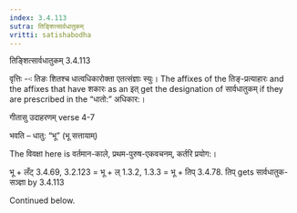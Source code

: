 ```yaml
---
index: 3.4.113
sutra: तिङ्शित्सार्वधातुकम्
vritti: satishabodha
---
```



 तिङ्शित्सार्वधातुकम् 3.4.113 


वृत्तिः --ः तिङः शितश्च धात्वधिकारोक्ता एतत्संज्ञाः स्युः। The affixes of the तिङ्-प्रत्याहारः and the affixes that have शकारः as an इत् get the designation of सार्वधातुकम् if they are prescribed in the “धातो:” अधिकार:। 


गीतासु उदाहरणम् verse 4-7 

भवति – धातु: “भू” (भू सत्तायाम्) 

The विवक्षा here is वर्तमान-काले, प्रथम-पुरुष-एकवचनम्, कर्तरि प्रयोग:। 

भू + लँट् 3.4.69, 3.2.123 = भू + ल् 1.3.2, 1.3.3 = भू + तिप् 3.4.78. तिप् gets सार्वधातुक-सञ्ज्ञा by 3.4.113 


Continued below. 


